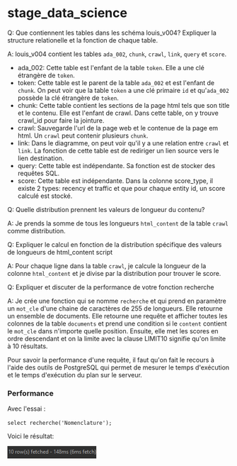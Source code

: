 # stage_data_science

Q: Que contiennent les tables dans les schéma louis_v004? Expliquer la structure relationelle et la fonction de chaque table.

A: louis_v004 contient les tables `ada_002`, `chunk`, `crawl`, `link`, `query` et `score`.
- ada_002: Cette table est l'enfant de la table `token`. Elle a une clé étrangère de `token`.
- token: Cette table est le parent de la table `ada_002` et est l'enfant de `chunk`. On peut voir que la table `token` a une clé primaire `id` et qu'`ada_002` possède la clé étrangère de `token`.
- chunk: Cette table contient les sections de la page html tels que son title et le contenu. Elle est l'enfant de crawl. Dans cette table, on y trouve crawl_id pour faire la jointure.
- crawl: Sauvegarde l'url de la page web et le contenue de la page em html. Un `crawl` peut contenir plusieurs `chunk`.
- link: Dans le diagramme, on peut voir qu'il y a une relation entre `crawl` et `link`. La fonction de cette table est de rediriger un lien source vers le lien destination.
- query: Cette table est indépendante. Sa fonction est de stocker des requêtes SQL.
- score: Cette table est indépendante. Dans la colonne score_type, il existe 2 types: recency et traffic et que pour chaque entity id, un score calculé est stocké.



Q: Quelle distribution prennent les valeurs de longueur du contenu?

A: Je prends la somme de tous les longueurs `html_content` de la table `crawl` comme distribution.

Q: Expliquer le calcul en fonction de la distribution spécifique des valeurs de longueurs de html_content script

A: Pour chaque ligne dans la table `crawl`, je calcule la longueur de la colonne `html_content` et je divise par la distribution pour trouver le score.

Q: Expliquer et discuter de la performance de votre fonction recherche

A: Je crée une fonction qui se nomme `recherche` et qui prend en paramètre un `mot_cle` d'une chaine de caractères de 255 de longueurs.
Elle retourne un ensemble de documents.
Elle retourne une requête et afficher toutes les colonnes de la table `documents` et prend une condition si le `content` contient le `mot_cle` dans n'importe quelle position. Ensuite, elle met les scores en ordre descendant et on la limite avec la clause LIMIT10 signifie qu'on limite à 10 résultats.

Pour savoir la performance d'une requête, il faut qu'on fait le recours à l'aide des outils de PostgreSQL qui permet de mesurer le temps d'exécution et le temps d'exécution du plan sur le serveur.

### Performance
Avec l'essai :

`select recherche('Nomenclature');`

Voici le résultat:

![Recherche_performance](https://github.com/TheRealiPaul/stage_data_science/blob/main/stage_peformance_recherche.png?raw=true)

